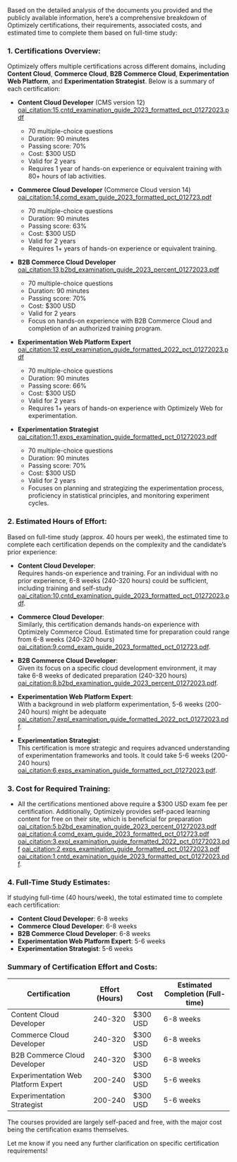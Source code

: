 Based on the detailed analysis of the documents you provided and the publicly available information, here’s a comprehensive breakdown of Optimizely certifications, their requirements, associated costs, and estimated time to complete them based on full-time study:

### **1. Certifications Overview:**
Optimizely offers multiple certifications across different domains, including **Content Cloud**, **Commerce Cloud**, **B2B Commerce Cloud**, **Experimentation Web Platform**, and **Experimentation Strategist**. Below is a summary of each certification:

- **Content Cloud Developer** (CMS version 12) [oai_citation:15,cntd_examination_guide_2023_formatted_pct_01272023.pdf](file-service://file-hnpjYUG1b7ajE0EUZ9KQmAE4)
  - 70 multiple-choice questions
  - Duration: 90 minutes
  - Passing score: 70%
  - Cost: $300 USD
  - Valid for 2 years
  - Requires 1 year of hands-on experience or equivalent training with 80+ hours of lab activities.
  
- **Commerce Cloud Developer** (Commerce Cloud version 14) [oai_citation:14,comd_exam_guide_2023_formatted_pct_012723.pdf](file-service://file-dNLU9a5Rm2WzoUDO1SPm17oh)
  - 70 multiple-choice questions
  - Duration: 90 minutes
  - Passing score: 63%
  - Cost: $300 USD
  - Valid for 2 years
  - Requires 1+ years of hands-on experience or equivalent training.
  
- **B2B Commerce Cloud Developer** [oai_citation:13,b2bd_examination_guide_2023_percent_01272023.pdf](file-service://file-dBbxra7lPPoBHf2WW3DybiOj)
  - 70 multiple-choice questions
  - Duration: 90 minutes
  - Passing score: 70%
  - Cost: $300 USD
  - Valid for 2 years
  - Focus on hands-on experience with B2B Commerce Cloud and completion of an authorized training program.
  
- **Experimentation Web Platform Expert** [oai_citation:12,expl_examination_guide_formatted_2022_pct_01272023.pdf](file-service://file-Kgt241DLnCqKTnxqMu60Q61f)
  - 70 multiple-choice questions
  - Duration: 90 minutes
  - Passing score: 66%
  - Cost: $300 USD
  - Valid for 2 years
  - Requires 1+ years of hands-on experience with Optimizely Web for experimentation.
  
- **Experimentation Strategist** [oai_citation:11,exps_examination_guide_formatted_pct_01272023.pdf](file-service://file-jNGgyinSryIjHvcmMb356Y2y)
  - 70 multiple-choice questions
  - Duration: 90 minutes
  - Passing score: 70%
  - Cost: $300 USD
  - Valid for 2 years
  - Focuses on planning and strategizing the experimentation process, proficiency in statistical principles, and monitoring experiment cycles.

### **2. Estimated Hours of Effort:**
Based on full-time study (approx. 40 hours per week), the estimated time to complete each certification depends on the complexity and the candidate’s prior experience:

- **Content Cloud Developer**:  
  Requires hands-on experience and training. For an individual with no prior experience, 6-8 weeks (240-320 hours) could be sufficient, including training and self-study [oai_citation:10,cntd_examination_guide_2023_formatted_pct_01272023.pdf](file-service://file-hnpjYUG1b7ajE0EUZ9KQmAE4).

- **Commerce Cloud Developer**:  
  Similarly, this certification demands hands-on experience with Optimizely Commerce Cloud. Estimated time for preparation could range from 6-8 weeks (240-320 hours) [oai_citation:9,comd_exam_guide_2023_formatted_pct_012723.pdf](file-service://file-dNLU9a5Rm2WzoUDO1SPm17oh).

- **B2B Commerce Cloud Developer**:  
  Given its focus on a specific cloud development environment, it may take 6-8 weeks of dedicated preparation (240-320 hours) [oai_citation:8,b2bd_examination_guide_2023_percent_01272023.pdf](file-service://file-dBbxra7lPPoBHf2WW3DybiOj).

- **Experimentation Web Platform Expert**:  
  With a background in web platform experimentation, 5-6 weeks (200-240 hours) might be adequate [oai_citation:7,expl_examination_guide_formatted_2022_pct_01272023.pdf](file-service://file-Kgt241DLnCqKTnxqMu60Q61f).

- **Experimentation Strategist**:  
  This certification is more strategic and requires advanced understanding of experimentation frameworks and tools. It could take 5-6 weeks (200-240 hours) [oai_citation:6,exps_examination_guide_formatted_pct_01272023.pdf](file-service://file-jNGgyinSryIjHvcmMb356Y2y).

### **3. Cost for Required Training:**
- All the certifications mentioned above require a $300 USD exam fee per certification. Additionally, Optimizely provides self-paced learning content for free on their site, which is beneficial for preparation [oai_citation:5,b2bd_examination_guide_2023_percent_01272023.pdf](file-service://file-dBbxra7lPPoBHf2WW3DybiOj) [oai_citation:4,comd_exam_guide_2023_formatted_pct_012723.pdf](file-service://file-dNLU9a5Rm2WzoUDO1SPm17oh) [oai_citation:3,expl_examination_guide_formatted_2022_pct_01272023.pdf](file-service://file-Kgt241DLnCqKTnxqMu60Q61f) [oai_citation:2,exps_examination_guide_formatted_pct_01272023.pdf](file-service://file-jNGgyinSryIjHvcmMb356Y2y) [oai_citation:1,cntd_examination_guide_2023_formatted_pct_01272023.pdf](file-service://file-hnpjYUG1b7ajE0EUZ9KQmAE4).

### **4. Full-Time Study Estimates:**
If studying full-time (40 hours/week), the total estimated time to complete each certification:
- **Content Cloud Developer**: 6-8 weeks
- **Commerce Cloud Developer**: 6-8 weeks
- **B2B Commerce Cloud Developer**: 6-8 weeks
- **Experimentation Web Platform Expert**: 5-6 weeks
- **Experimentation Strategist**: 5-6 weeks

### **Summary of Certification Effort and Costs:**
| **Certification** | **Effort (Hours)** | **Cost** | **Estimated Completion (Full-time)** |
|------------------|--------------------|----------|-------------------------------------|
| Content Cloud Developer  | 240-320 | $300 USD  | 6-8 weeks |
| Commerce Cloud Developer | 240-320 | $300 USD  | 6-8 weeks |
| B2B Commerce Cloud Developer | 240-320 | $300 USD  | 6-8 weeks |
| Experimentation Web Platform Expert | 200-240 | $300 USD  | 5-6 weeks |
| Experimentation Strategist | 200-240 | $300 USD  | 5-6 weeks |

The courses provided are largely self-paced and free, with the major cost being the certification exams themselves.

Let me know if you need any further clarification on specific certification requirements!